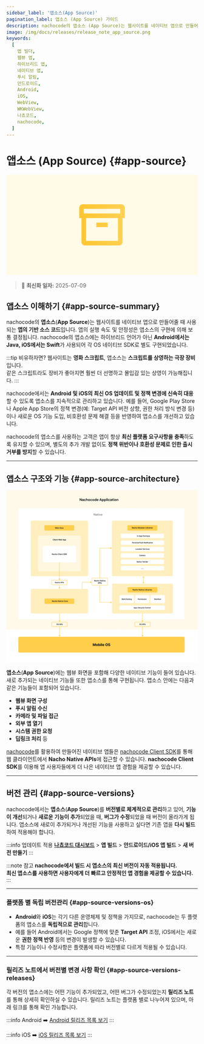 ```yaml
---
sidebar_label: '앱소스(App Source)'
pagination_label: 앱소스 (App Source) 가이드
description: nachocode의 앱소스 (App Source)는 웹사이트를 네이티브 앱으로 만들어줄 때 사용되는 앱의 기반 소스 코드입니다. 푸시알림, 생체 인증, QR 스캐너, 디바이스 제어 등 고급 네이티브 기능이 포함되어있습니다. 새로운 기능이 나오면 버전이 올라갑니다.
image: /img/docs/releases/release_note_app_source.png
keywords:
  [
    앱 빌더,
    웹뷰 앱,
    하이브리드 앱,
    네이티브 앱,
    푸시 알림,
    안드로이드,
    Android,
    iOS,
    WebView,
    WKWebView,
    나쵸코드,
    nachocode,
  ]
---
```


# 앱소스 (App Source) {#app-source}

![app-source](/img/docs/releases/release_note_app_source.png)

> 🔔 **최신화 일자:** 2025-07-09

## 앱소스 이해하기 {#app-source-summary}

nachocode의 **앱소스**(**App Source**)는 웹사이트를 네이티브 앱으로 만들어줄 때 사용되는 **앱의 기반 소스 코드**입니다. 앱의 실행 속도 및 안정성은 앱소스의 구현에 의해 보통 결정됩니다. nachocode의 앱소스에는 하이브리드 언어가 아닌 **Android에서는 Java, iOS에서는 Swift**가 사용되어 각 OS 네이티브 SDK로 별도 구현되었습니다.

:::tip 비유하자면?
웹사이트는 **영화 스크립트**, 앱소스는 **스크립트를 상영하는 극장 장비**입니다.  
같은 스크립트라도 장비가 좋아지면 훨씬 더 선명하고 몰입감 있는 상영이 가능해집니다.
:::

nachocode에서는 **Android 및 iOS의 최신 OS 업데이트 및 정책 변경에 신속히 대응**할 수 있도록 앱소스를 지속적으로 관리하고 있습니다.
예를 들어, Google Play Store나 Apple App Store의 정책 변경(예: Target API 버전 상향, 권한 처리 방식 변경 등)이나 새로운 OS 기능 도입, 비호환성 문제 해결 등을 반영하여 앱소스를 개선하고 있습니다.

nachocode의 앱소스를 사용하는 고객은 앱이 항상 **최신 플랫폼 요구사항을 충족**하도록 유지할 수 있으며, 별도의 추가 개발 없이도 **정책 위반이나 호환성 문제로 인한 출시 거부를 방지**할 수 있습니다.

---

## 앱소스 구조와 기능 {#app-source-architecture}

![nachocode_application](/img/docs/nachocode_app.webp)

**앱소스**(**App Source**)에는 웹뷰 화면을 포함해 다양한 네이티브 기능이 들어 있습니다. 새로 추가되는 네이티브 기능들 또한 앱소스를 통해 구현됩니다. 앱소스 안에는 다음과 같은 기능들이 포함되어 있습니다.

- **웹뷰 화면 구성**
- **푸시 알림 수신**
- **카메라 및 파일 접근**
- **외부 앱 열기**
- **시스템 권한 요청**
- **딥링크 처리** 등

[nachocode](https://nachocode.io/?utm_source=docs&utm_medium=documentation&utm_campaign=devguide)를 활용하여 만들어진 네이티브 앱들은 [nachocode Client SDK](/docs/sdk/intro)를 통해 웹 클라이언트에서 **Nacho Native APIs**에 접근할 수 있습니다. **nachocode Client SDK**를 이용해 앱 사용자들에게 더 나은 네이티브 앱 경험을 제공할 수 있습니다.

---

## 버전 관리 {#app-source-versions}

nachocode에서는 **앱소스**(**App Source**)를 **버전별로 체계적으로 관리**하고 있어, **기능이 개선**되거나 **새로운 기능이 추가**되었을 때, **버그가 수정**되었을 때 버전이 올라가게 됩니다. 앱소스에 새로이 추가되거나 개선된 기능을 사용하고 싶다면 기존 앱을 **다시 빌드**하여 적용해야 합니다.

:::info 업데이트 적용
[**나쵸코드 대시보드**](https://nachocode.io/?utm_source=docs&utm_medium=documentation&utm_campaign=devguide) > **앱 빌드** > **안드로이드/iOS 앱 빌드** > **새 버전 만들기**
:::

:::note 참고
**nachocode에서 빌드 시 앱소스의 최신 버전이 자동 적용됩니다.  
최신 앱소스를 사용하면 사용자에게 더 빠르고 안정적인 앱 경험을 제공할 수 있습니다.**
:::

---

### 플랫폼 별 독립 버전관리 {#app-source-versions-os}

- **Android**와 **iOS**는 각기 다른 운영체제 및 정책을 가지므로, nachocode는 두 플랫폼의 앱소스를 **독립적으로 관리**합니다.
- 예를 들어 Android에서는 Google 정책에 맞춘 **Target API** 조정, iOS에서는 새로운 **권한 정책 반영** 등의 변경이 발생할 수 있습니다.
- 특정 기능이나 수정사항은 플랫폼에 따라 버전별로 다르게 적용될 수 있습니다.

---

### 릴리즈 노트에서 버전별 변경 사항 확인 {#app-source-versions-releases}

각 버전의 앱소스에는 어떤 기능이 추가되었고, 어떤 버그가 수정되었는지 **릴리즈 노트**를 통해 상세히 확인하실 수 있습니다.
릴리즈 노트는 플랫폼 별로 나누어져 있으며, 아래 링크를 통해 확인 가능합니다.

:::info Android
➡️ [Android 릴리즈 목록 보기](/docs/releases/v1/app-source/android/intro)
:::

:::info iOS
➡️ [iOS 릴리즈 목록 보기](/docs/releases/v1/app-source/ios/intro)
:::
